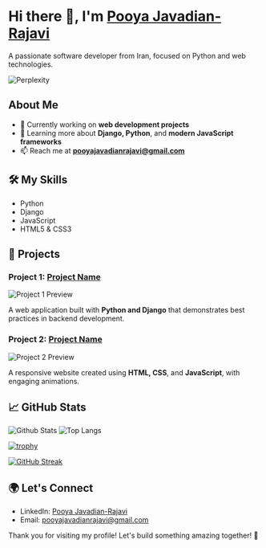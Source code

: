 # Hi there 👋, I'm [Pooya Javadian-Rajavi](https://github.com/pooya-jvr)

A passionate software developer from Iran, focused on Python and web technologies.

![Perplexity](https://img.shields.io/badge/perplexity-000000?style=for-the-badge&logo=perplexity&logoColor=088F8F)

## About Me

- 🔭 Currently working on **web development projects**
- 🌱 Learning more about **Django, Python**, and **modern JavaScript frameworks**
- 📫 Reach me at **pooyajavadianrajavi@gmail.com**

## 🛠 My Skills

- Python
- Django
- JavaScript
- HTML5 & CSS3

## 🚀 Projects

### Project 1: **[Project Name](https://github.com/pooya-jvr/project1)**

![Project 1 Preview](https://via.placeholder.com/150x150?text=Project+1)

A web application built with **Python and Django** that demonstrates best practices in backend development.

### Project 2: **[Project Name](https://github.com/pooya-jvr/project2)**

![Project 2 Preview](https://via.placeholder.com/150x150?text=Project+2)

A responsive website created using **HTML, CSS**, and **JavaScript**, with engaging animations.

## 📈 GitHub Stats

![Github Stats](https://github-readme-stats.vercel.app/api?username=pooya-jvr)
![Top Langs](https://github-readme-stats.vercel.app/api/top-langs/?username=pooya-jvr)

[![trophy](https://github-profile-trophy.vercel.app/?username=pooya-jvr)](https://github.com/pooya-jvr)

[![GitHub Streak](https://streak-stats.demolab.com/?user=pooya-jvr)](https://git.io/streak-stats)

## 🌍 Let's Connect

- LinkedIn: [Pooya Javadian-Rajavi](https://www.linkedin.com/in/pooya-javadian-73941b198/)
- Email: [pooyajavadianrajavi@gmail.com](mailto:pooyajavadianrajavi@gmail.com)

Thank you for visiting my profile! Let's build something amazing together! 🚀
